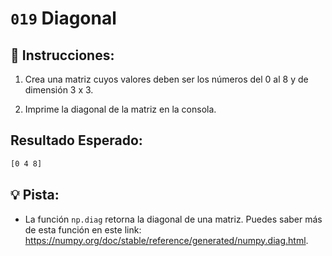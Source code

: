 # `019` Diagonal

## 📝 Instrucciones:

1. Crea una matriz cuyos valores deben ser los números del 0 al 8 y de dimensión 3 x 3.

2. Imprime la diagonal de la matriz en la consola.

## Resultado Esperado:

```bash
[0 4 8]
```

## 💡 Pista:

+ La función `np.diag` retorna la diagonal de una matriz. Puedes saber más de esta función en este link: https://numpy.org/doc/stable/reference/generated/numpy.diag.html.